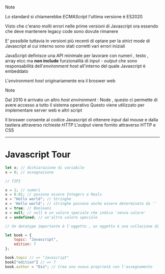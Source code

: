 >[!note] 
>Lo standard si chiamerebbe *ECMAScript* l'ultima versione è ES2020 
>
>Visto che c'erano molti errori nelle prime versioni di Javascript ora essendo che deve mantenere legacy code sono dovute rimanere 
>
>E' possibile tuttavia in versioni più recenti di optare per la *strict mode* di Javascript al cui interno sono stati corretti vari errori iniziali

JavaScript definisce una API minimale per lavorare con numeri , testo , array etcc ma **non include** funzionalità di *input - output* che sono responsabilità dell'*environment host* all'interno del quale Javascript è embeddato 

L'*environment host* originariamente era il broswer web 
>[!note] 
>Dal 2010 è arrivato un altro *host environment* : Node , questo ci permette di avere accesso a tutto il sistema operativo 
>Questo viene utilizzato per implementare server web e altri script


Il broswer consente al codice Javascript di ottenere *input* dal mouse e dalla tastiera attraverso richieste *HTTP*
L'*output* viene fornito attraverso HTTP e CSS

---
# Javascript Tour

```js
let x; // dichiarazione di variabile
x = 0; // assegnazione

// TIPI

x = 1; // numeri
x = 0.01; // possono essere Integers o Reals
x = "Hello world"; // Stringhe
x = 'Hello world'; // stringhe possono anche essere determinata da ''
x = true; // Booleani
x = null; // null è un valore speciale che indica 'senza valore'
x = undefined; // un'altro valore speciale

// Un datatype importante è l'oggetto , un oggetto è una collezione di coppie nome valore o una mappa stringa -> valore

let book = {
	topic: "Javascript",
	edition: 7
};

book.topic // => "Javascript"
book["edition"] // => 7
book.author = "Dio"; // Crea una nuova proprietà con l'assegnamento

```

